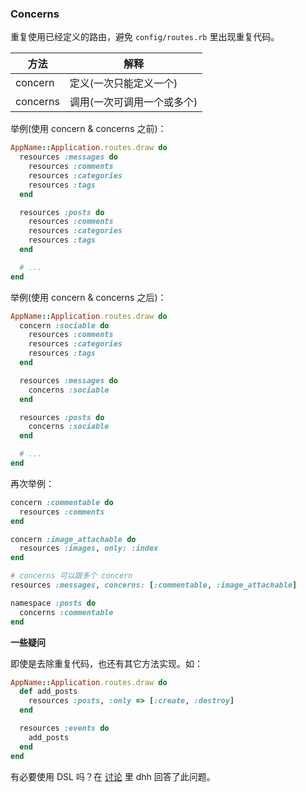 ### Concerns

重复使用已经定义的路由，避免 `config/routes.rb` 里出现重复代码。

| 方法 | 解释 |
| -- | -- |
| concern | 定义(一次只能定义一个) |
| concerns | 调用(一次可调用一个或多个) |

举例(使用 concern & concerns 之前)：

```ruby
AppName::Application.routes.draw do
  resources :messages do
    resources :comments
    resources :categories
    resources :tags
  end

  resources :posts do
    resources :comments
    resources :categories
    resources :tags
  end

  # ...
end
```

举例(使用 concern & concerns 之后)：

```ruby
AppName::Application.routes.draw do
  concern :sociable do
    resources :comments
    resources :categories
    resources :tags
  end

  resources :messages do
    concerns :sociable
  end

  resources :posts do
    concerns :sociable
  end

  # ...
end
```

再次举例：

```ruby
concern :commentable do
  resources :comments
end

concern :image_attachable do
  resources :images, only: :index
end

# concerns 可以跟多个 concern
resources :messages, concerns: [:commentable, :image_attachable]

namespace :posts do
  concerns :commentable
end
```

**一些疑问**

即使是去除重复代码，也还有其它方法实现。如：

```ruby
AppName::Application.routes.draw do
  def add_posts
    resources :posts, :only => [:create, :destroy]
  end

  resources :events do
    add_posts
  end
end
```

有必要使用 DSL 吗？在 [讨论](https://github.com/rails/rails/commit/0dd24728a088fcb4ae616bb5d62734aca5276b1b#commitcomment-1749011) 里 dhh 回答了此问题。
